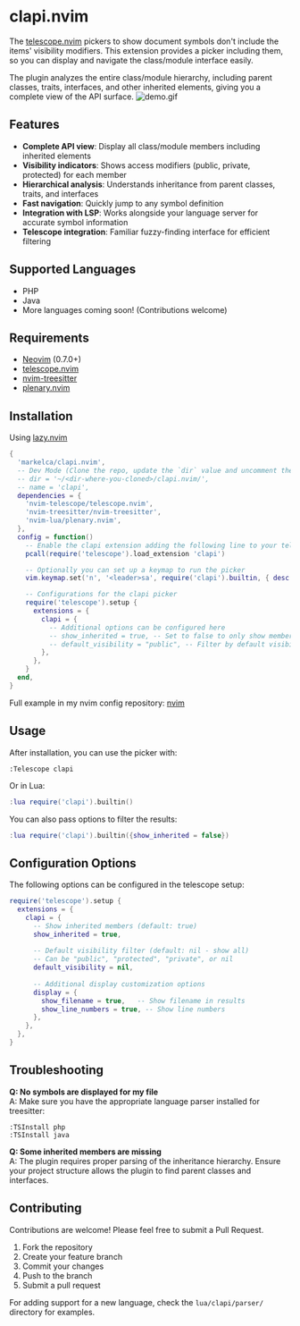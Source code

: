 # clapi.nvim

The [telescope.nvim](https://github.com/nvim-telescope/telescope.nvim) pickers to show document symbols don't include the items' visibility modifiers. This extension provides a picker including them, so you can display and navigate the class/module interface easily.

The plugin analyzes the entire class/module hierarchy, including parent classes, traits, interfaces, and other inherited elements, giving you a complete view of the API surface.
![demo.gif](https://github.com/user-attachments/assets/e9ddda56-912d-4475-b7d6-94c573939db6)

## Features

- **Complete API view**: Display all class/module members including inherited elements
- **Visibility indicators**: Shows access modifiers (public, private, protected) for each member
- **Hierarchical analysis**: Understands inheritance from parent classes, traits, and interfaces
- **Fast navigation**: Quickly jump to any symbol definition
- **Integration with LSP**: Works alongside your language server for accurate symbol information
- **Telescope integration**: Familiar fuzzy-finding interface for efficient filtering

## Supported Languages

- PHP
- Java
- More languages coming soon! (Contributions welcome)

## Requirements

- [Neovim](https://neovim.io/) (0.7.0+)
- [telescope.nvim](https://github.com/nvim-telescope/telescope.nvim)
- [nvim-treesitter](https://github.com/nvim-treesitter/nvim-treesitter)
- [plenary.nvim](https://github.com/nvim-lua/plenary.nvim)

## Installation
Using [lazy.nvim](https://github.com/folke/lazy.nvim)
```lua
{
  'markelca/clapi.nvim',
  -- Dev Mode (Clone the repo, update the `dir` value and uncomment the two lines below)
  -- dir = '~/<dir-where-you-cloned>/clapi.nvim/',
  -- name = 'clapi',
  dependencies = {
    'nvim-telescope/telescope.nvim',
    'nvim-treesitter/nvim-treesitter',
    'nvim-lua/plenary.nvim',
  },
  config = function()
    -- Enable the clapi extension adding the following line to your telescope configuration:
    pcall(require('telescope').load_extension 'clapi')

    -- Optionally you can set up a keymap to run the picker
    vim.keymap.set('n', '<leader>sa', require('clapi').builtin, { desc = '[S]earch [A]pi' })

    -- Configurations for the clapi picker
    require('telescope').setup {
      extensions = {
        clapi = {
          -- Additional options can be configured here
          -- show_inherited = true, -- Set to false to only show members defined in the current class
          -- default_visibility = "public", -- Filter by default visibility (public, protected, private)
        },
      },
    }
  end,
}
```
Full example in my nvim config repository: [nvim](https://github.com/MarkelCA/nvim/blob/master/lua/plugins/clapi.lua)

## Usage

After installation, you can use the picker with:

```vim
:Telescope clapi
```

Or in Lua:

```lua
:lua require('clapi').builtin()
```

You can also pass options to filter the results:

```lua
:lua require('clapi').builtin({show_inherited = false})
```

## Configuration Options

The following options can be configured in the telescope setup:

```lua
require('telescope').setup {
  extensions = {
    clapi = {
      -- Show inherited members (default: true)
      show_inherited = true,
      
      -- Default visibility filter (default: nil - show all)
      -- Can be "public", "protected", "private", or nil
      default_visibility = nil,
      
      -- Additional display customization options
      display = {
        show_filename = true,   -- Show filename in results
        show_line_numbers = true, -- Show line numbers
      },
    },
  },
}
```

## Troubleshooting

**Q: No symbols are displayed for my file**  
A: Make sure you have the appropriate language parser installed for treesitter:
```vim
:TSInstall php
:TSInstall java
```

**Q: Some inherited members are missing**  
A: The plugin requires proper parsing of the inheritance hierarchy. Ensure your project structure allows the plugin to find parent classes and interfaces.

## Contributing

Contributions are welcome! Please feel free to submit a Pull Request.

1. Fork the repository
2. Create your feature branch
3. Commit your changes
4. Push to the branch
5. Submit a pull request

For adding support for a new language, check the `lua/clapi/parser/` directory for examples.